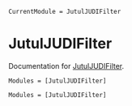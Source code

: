 ```@meta
CurrentModule = JutulJUDIFilter
```

# JutulJUDIFilter

Documentation for [JutulJUDIFilter](https://github.com/DataAssimilation/JutulJUDIFilter.jl).


```@index
Modules = [JutulJUDIFilter]
```

```@autodocs
Modules = [JutulJUDIFilter]
```
